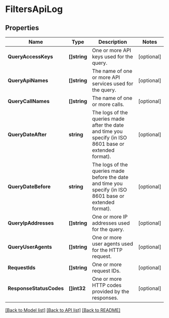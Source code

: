 # FiltersApiLog

## Properties

Name | Type | Description | Notes
------------ | ------------- | ------------- | -------------
**QueryAccessKeys** | **[]string** | One or more API keys used for the query. | [optional] 
**QueryApiNames** | **[]string** | The name of one or more API services used for the query. | [optional] 
**QueryCallNames** | **[]string** | The name of one or more calls. | [optional] 
**QueryDateAfter** | **string** | The logs of the queries made after the date and time you specify (in ISO 8601 base or extended format). | [optional] 
**QueryDateBefore** | **string** | The logs of the queries made before the date and time you specify (in ISO 8601 base or extended format). | [optional] 
**QueryIpAddresses** | **[]string** | One or more IP addresses used for the query. | [optional] 
**QueryUserAgents** | **[]string** | One or more user agents used for the HTTP request. | [optional] 
**RequestIds** | **[]string** | One or more request IDs. | [optional] 
**ResponseStatusCodes** | **[]int32** | One or more HTTP codes provided by the responses. | [optional] 

[[Back to Model list]](../README.md#documentation-for-models) [[Back to API list]](../README.md#documentation-for-api-endpoints) [[Back to README]](../README.md)


